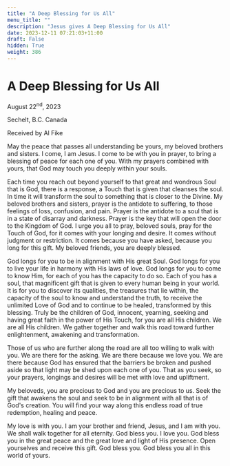 ```yaml
---
title: "A Deep Blessing for Us All"
menu_title: ""
description: "Jesus gives A Deep Blessing for Us All"
date: 2023-12-11 07:21:03+11:00
draft: False
hidden: True
weight: 386
---
```

# A Deep Blessing for Us All  

August 22<sup>nd</sup>, 2023

Sechelt, B.C. Canada

Received by Al Fike  



May the peace that passes all understanding be yours, my beloved brothers and sisters. I come, I am Jesus. I come to be with you in prayer, to bring a blessing of peace for each one of you. With my prayers combined with yours, that God may touch you deeply within your souls. 

Each time you reach out beyond yourself to that great and wondrous Soul that is God, there is a response, a Touch that is given that cleanses the soul. In time it will transform the soul to something that is closer to the Divine. My beloved brothers and sisters, prayer is the antidote to suffering, to those feelings of loss, confusion, and pain. Prayer is the antidote to a soul that is in a state of disarray and darkness. Prayer is the key that will open the door to the Kingdom of God. I urge you all to pray, beloved souls, pray for the Touch of God, for it comes with your longing and desire. It comes without judgment or restriction. It comes because you have asked, because you long for this gift. My beloved friends, you are deeply blessed. 

God longs for you to be in alignment with His great Soul. God longs for you to live your life in harmony with His laws of love. God longs for you to come to know Him, for each of you has the capacity to do so. Each of you has a soul, that magnificent gift that is given to every human being in your world. It is for you to discover its qualities, the treasures that lie within, the capacity of the soul to know and understand the truth, to receive the unlimited Love of God and to continue to be healed, transformed by this blessing. Truly be the children of God, innocent, yearning, seeking and having great faith in the power of His Touch, for you are all His children. We are all His children. We gather together and walk this road toward further enlightenment, awakening and transformation. 

Those of us who are further along the road are all too willing to walk with you. We are there for the asking. We are there because we love you. We are there because God has ensured that the barriers be broken and pushed aside so that light may be shed upon each one of you. That as you seek, so your prayers, longings and desires will be met with love and upliftment. 

My beloveds, you are precious to God and you are precious to us. Seek the gift that awakens the soul and seek to be in alignment with all that is of God's creation. You will find your way along this endless road of true redemption, healing and peace. 

My love is with you. I am your brother and friend, Jesus, and I am with you. We shall walk together for all eternity. God bless you. I love you. God bless you in the great peace and the great love and light of His presence. Open yourselves and receive this gift. God bless you. God bless you all in this world of yours. 